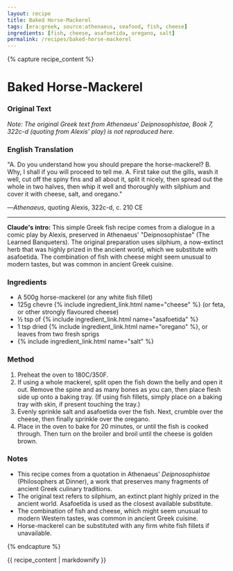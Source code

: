 ```yaml
---
layout: recipe
title: Baked Horse-Mackerel
tags: [era:greek, source:athenaeus, seafood, fish, cheese]
ingredients: [fish, cheese, asafoetida, oregano, salt]
permalink: /recipes/baked-horse-mackerel
---
```


{% capture recipe_content %}
# Baked Horse-Mackerel

### Original Text
*Note: The original Greek text from Athenaeus' Deipnosophistae, Book 7, 322c-d (quoting from Alexis' play) is not reproduced here.*

### English Translation
"A. Do you understand how you should prepare the horse-mackerel? B. Why, I shall if you will proceed to tell me. A. First take out the gills, wash it well, cut off the spiny fins and all about it, split it nicely, then spread out the whole in two halves, then whip it well and thoroughly with silphium and cover it with cheese, salt, and oregano."

—*Athenaeus*, quoting Alexis, 322c-d, c. 210 CE

___

**Claude's intro:** This simple Greek fish recipe comes from a dialogue in a comic play by Alexis, preserved in Athenaeus' "Deipnosophistae" (The Learned Banqueters). The original preparation uses silphium, a now-extinct herb that was highly prized in the ancient world, which we substitute with asafoetida. The combination of fish with cheese might seem unusual to modern tastes, but was common in ancient Greek cuisine.

### Ingredients
- A 500g horse-mackerel (or any white fish fillet)
- 125g chevre {% include ingredient_link.html name="cheese" %} (or feta, or other strongly flavoured cheese)
- ½ tsp of {% include ingredient_link.html name="asafoetida" %}
- 1 tsp dried {% include ingredient_link.html name="oregano" %}, or leaves from two fresh sprigs
- {% include ingredient_link.html name="salt" %}

### Method
1. Preheat the oven to 180C/350F.
2. If using a whole mackerel, split open the fish down the belly and open it out. Remove the spine and as many bones as you can, then place flesh side up onto a baking tray. (If using fish fillets, simply place on a baking tray with skin, if present touching the tray.)
3. Evenly sprinkle salt and asafoetida over the fish. Next, crumble over the cheese, then finally sprinkle over the oregano.
4. Place in the oven to bake for 20 minutes, or until the fish is cooked through. Then turn on the broiler and broil until the cheese is golden brown.

### Notes
- This recipe comes from a quotation in Athenaeus' *Deipnosophistae* (Philosophers at Dinner), a work that preserves many fragments of ancient Greek culinary traditions.
- The original text refers to silphium, an extinct plant highly prized in the ancient world. Asafoetida is used as the closest available substitute.
- The combination of fish and cheese, which might seem unusual to modern Western tastes, was common in ancient Greek cuisine.
- Horse-mackerel can be substituted with any firm white fish fillets if unavailable.

{% endcapture %}

{{ recipe_content | markdownify }}
